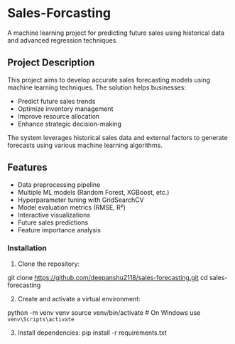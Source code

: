 # Sales-Forcasting
A machine learning project for predicting future sales using historical data and advanced regression techniques.

## Project Description
This project aims to develop accurate sales forecasting models using machine learning techniques. The solution helps businesses:
- Predict future sales trends
- Optimize inventory management
- Improve resource allocation
- Enhance strategic decision-making

The system leverages historical sales data and external factors to generate forecasts using various machine learning algorithms.

## Features
- Data preprocessing pipeline
- Multiple ML models (Random Forest, XGBoost, etc.)
- Hyperparameter tuning with GridSearchCV
- Model evaluation metrics (RMSE, R²)
- Interactive visualizations
- Future sales predictions
- Feature importance analysis


### Installation

1. Clone the repository:


git clone https://github.com/deepanshu2118/sales-forecasting.git
cd sales-forecasting 

2. Create and activate a virtual environment:

python -m venv venv
source venv/bin/activate  # On Windows use `venv\Scripts\activate`


3. Install dependencies:
pip install -r requirements.txt
